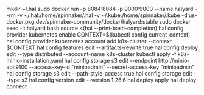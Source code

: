 mkdir \~/.hal sudo docker run -p 8084:8084 -p 9000:9000 --name halyard
--rm -v \~/.hal:/home/spinnaker/.hal -v \~/.kube:/home/spinnaker/.kube
-d us-docker.pkg.dev/spinnaker-community/docker/halyard:stable sudo
docker exec -it halyard bash source \<(hal --print-bash-completion) hal
config provider kubernetes enable CONTEXT=\$(kubectl config
current-context) hal config provider kubernetes account add k8s-cluster
--context \$CONTEXT hal config features edit --artifacts-rewrite true
hal config deploy edit --type distributed --account-name k8s-cluster
kubectl apply -f k8s-minio-installation.yaml hal config storage s3 edit
--endpoint http://minio-api:9100 --access-key-id "minioadmin"
--secret-access-key "minioadmin" hal config storage s3 edit
--path-style-access true hal config storage edit --type s3 hal config
version edit --version 1.26.6 hal deploy apply hal deploy connect

